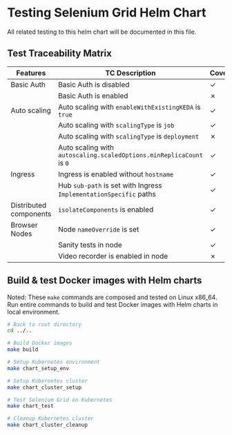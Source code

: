 # Testing Selenium Grid Helm Chart

All related testing to this helm chart will be documented in this file.

## Test Traceability Matrix

| Features               | TC Description                                                       | Coverage |
|------------------------|----------------------------------------------------------------------|----------|
| Basic Auth             | Basic Auth is disabled                                               | &check;  |
|                        | Basic Auth is enabled                                                | &cross;  |
| Auto scaling           | Auto scaling with `enableWithExistingKEDA` is `true`                 | &check;  |
|                        | Auto scaling with `scalingType` is `job`                             | &check;  |
|                        | Auto scaling with `scalingType` is `deployment`                      | &cross;  |
|                        | Auto scaling with `autoscaling.scaledOptions.minReplicaCount` is `0` | &check;  |
| Ingress                | Ingress is enabled without `hostname`                                | &check;  |
|                        | Hub `sub-path` is set with Ingress `ImplementationSpecific` paths    | &check;  |
| Distributed components | `isolateComponents` is enabled                                       | &check;  |
| Browser Nodes          | Node `nameOverride` is set                                           | &check;  |
|                        | Sanity tests in node                                                 | &check;  |
|                        | Video recorder is enabled in node                                    | &cross;  |

## Build & test Docker images with Helm charts
Noted: These `make` commands are composed and tested on Linux x86_64.
Run entire commands to build and test Docker images with Helm charts in local environment.

```bash
# Back to root directory
cd ../..

# Build Docker images
make build

# Setup Kubernetes environment
make chart_setup_env

# Setup Kubernetes cluster
make chart_cluster_setup

# Test Selenium Grid on Kubernetes
make chart_test

# Cleanup Kubernetes cluster
make chart_cluster_cleanup
```
